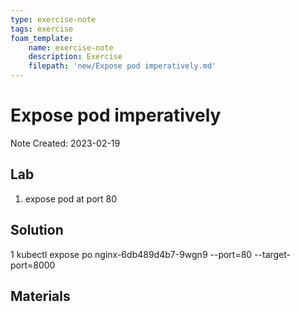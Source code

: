 ```yaml
---
type: exercise-note
tags: exercise
foam_template:
    name: exercise-note
    description: Exercise
    filepath: 'new/Expose pod imperatively.md'
---
```

# Expose pod imperatively
Note Created: 2023-02-19

## Lab 

1. expose pod at port 80

## Solution

1 kubectl expose po nginx-6db489d4b7-9wgn9 --port=80 --target-port=8000

## Materials